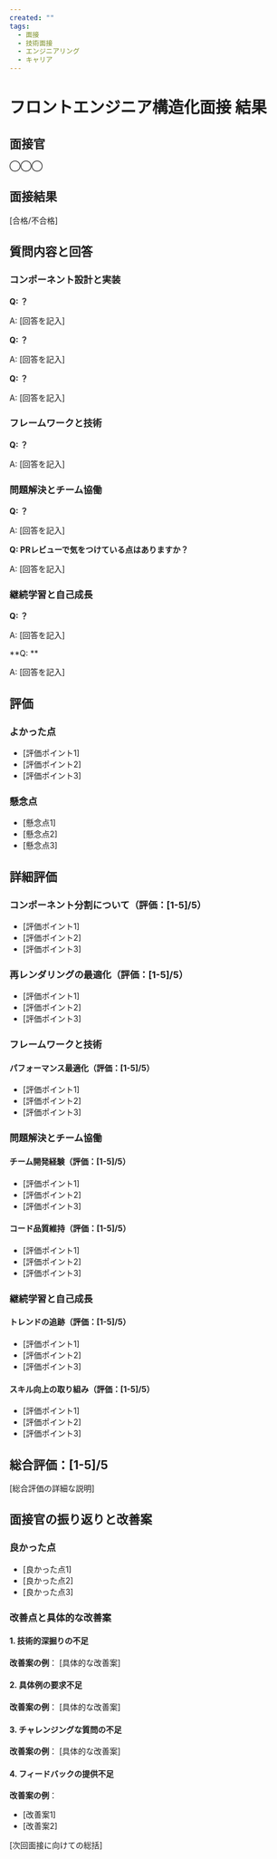 ```yaml
---
created: ""
tags:
  - 面接
  - 技術面接
  - エンジニアリング
  - キャリア
---
```


# フロントエンジニア構造化面接 結果

## 面接官
◯◯◯

## 面接結果
[合格/不合格]

## 質問内容と回答

### コンポーネント設計と実装

**Q: ？**

A: [回答を記入]

**Q: ？**

A: [回答を記入]

**Q: ？**

A: [回答を記入]

### フレームワークと技術

**Q: ？**

A: [回答を記入]

### 問題解決とチーム協働

**Q: ？**

A: [回答を記入]

**Q: PRレビューで気をつけている点はありますか？**

A: [回答を記入]

### 継続学習と自己成長

**Q: ？**

A: [回答を記入]

**Q: **

A: [回答を記入]

## 評価

### よかった点
- [評価ポイント1]
- [評価ポイント2]
- [評価ポイント3]

### 懸念点
- [懸念点1]
- [懸念点2]
- [懸念点3]

## 詳細評価

### コンポーネント分割について（評価：[1-5]/5）
- [評価ポイント1]
- [評価ポイント2]
- [評価ポイント3]

### 再レンダリングの最適化（評価：[1-5]/5）
- [評価ポイント1]
- [評価ポイント2]
- [評価ポイント3]

### フレームワークと技術
#### パフォーマンス最適化（評価：[1-5]/5）
- [評価ポイント1]
- [評価ポイント2]
- [評価ポイント3]

### 問題解決とチーム協働
#### チーム開発経験（評価：[1-5]/5）
- [評価ポイント1]
- [評価ポイント2]
- [評価ポイント3]

#### コード品質維持（評価：[1-5]/5）
- [評価ポイント1]
- [評価ポイント2]
- [評価ポイント3]

### 継続学習と自己成長
#### トレンドの追跡（評価：[1-5]/5）
- [評価ポイント1]
- [評価ポイント2]
- [評価ポイント3]

#### スキル向上の取り組み（評価：[1-5]/5）
- [評価ポイント1]
- [評価ポイント2]
- [評価ポイント3]

## 総合評価：[1-5]/5

[総合評価の詳細な説明]

## 面接官の振り返りと改善案

### 良かった点
- [良かった点1]
- [良かった点2]
- [良かった点3]

### 改善点と具体的な改善案

#### 1. 技術的深掘りの不足
**改善案の例**：
[具体的な改善案]

#### 2. 具体例の要求不足
**改善案の例**：
[具体的な改善案]

#### 3. チャレンジングな質問の不足
**改善案の例**：
[具体的な改善案]

#### 4. フィードバックの提供不足
**改善案の例**：
- [改善案1]
- [改善案2]

[次回面接に向けての総括]
